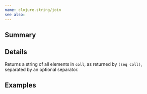 ```yaml
---
name: clojure.string/join
see also:
---
```


## Summary

## Details

Returns a string of all elements in `coll`, as returned by `(seq coll)`,
separated by an optional separator.

## Examples
